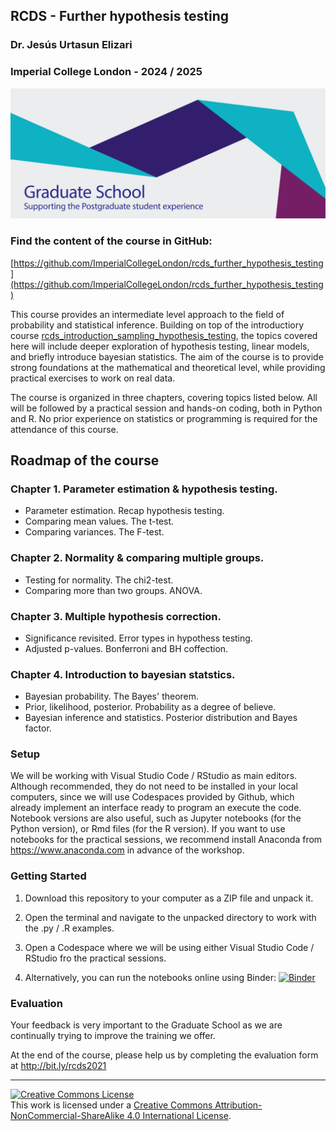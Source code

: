 ## RCDS - Further hypothesis testing

### Dr. Jesús Urtasun Elizari

### Imperial College London - 2024 / 2025

<img src="/readme_figures/grad-school-logo.png">

### Find the content of the course in GitHub:
[https://github.com/ImperialCollegeLondon/rcds_further_hypothesis_testing](https://github.com/ImperialCollegeLondon/rcds_further_hypothesis_testing)

This course provides an intermediate level approach to the field of probability and statistical inference. 
Building on top of the introductiory course [rcds_introduction_sampling_hypothesis_testing](https://github.com/ImperialCollegeLondon/rcds_introduction_sampling_hypothesis_testing/tree/main), 
the topics covered here will include deeper exploration of hypothesis testing, linear models, and briefly introduce bayesian statistics. 
The aim of the course is to provide strong foundations at the mathematical and theoretical level, while providing practical exercises to work on real data.

The course is organized in three chapters, covering topics listed below. 
All will be followed by a practical session and hands-on coding, both in Python and R. 
No prior experience on statistics or programming is required for the attendance of this course.

## Roadmap of the course

### Chapter 1. Parameter estimation & hypothesis testing.

- Parameter estimation. Recap hypothesis testing.
- Comparing mean values. The t-test.
- Comparing variances. The F-test.

### Chapter 2. Normality & comparing multiple groups.

- Testing for normality. The chi2-test.
- Comparing more than two groups. ANOVA.

### Chapter 3. Multiple hypothesis correction.

- Significance revisited. Error types in hypothess testing. 
- Adjusted p-values. Bonferroni and BH coffection.

### Chapter 4. Introduction to bayesian statstics.

- Bayesian probability. The Bayes' theorem.
- Prior, likelihood, posterior. Probability as a degree of believe.
- Bayesian inference and statistics. Posterior distribution and Bayes factor.

### Setup

We will be working with Visual Studio Code / RStudio as main editors. Although recommended, they do not need to be installed in your local computers, since we will use Codespaces provided by Github, which already implement an interface ready to program an execute the code.
Notebook versions are also useful, such as Jupyter notebooks (for the Python version), or Rmd files (for the R version). 
If you want to use notebooks for the practical sessions, we recommend install Anaconda from https://www.anaconda.com in advance of the workshop.

### Getting Started

1. Download this repository to your computer as a ZIP file and unpack it.

2. Open the terminal and navigate to the unpacked directory to work with the .py / .R examples.

3. Open a Codespace where we will be using either Visual Studio Code / RStudio fro the practical sessions.

4. Alternatively, you can run the notebooks online using Binder: 
[![Binder](https://mybinder.org/badge_logo.svg)](https://mybinder.org/v2/gh/johnpinney/sampling_and_hypothesis_testing/master?urlpath=lab)

### Evaluation

Your feedback is very important to the Graduate School as we are continually trying to improve the training we offer.

At the end of the course, please help us by completing the evaluation form at http://bit.ly/rcds2021

<hr>
<a rel="license" href="http://creativecommons.org/licenses/by-nc-sa/4.0/"><img alt="Creative Commons License" style="border-width:0" src="https://i.creativecommons.org/l/by-nc-sa/4.0/80x15.png" /></a><br />This work is licensed under a <a rel="license" href="http://creativecommons.org/licenses/by-nc-sa/4.0/">Creative Commons Attribution-NonCommercial-ShareAlike 4.0 International License</a>.
